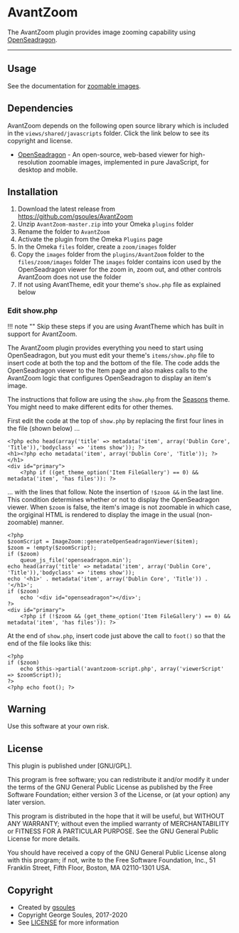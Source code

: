 # AvantZoom

The AvantZoom plugin provides image zooming capability using [OpenSeadragon](https://openseadragon.github.io/).

---

## Usage

See the documentation for [zoomable images](../../administrator/zoomable-images.md).

## Dependencies
AvantZoom depends on the following open source library which is included in the `views/shared/javascripts` folder.
Click the link below to see its copyright and license.

* [OpenSeadragon](https://openseadragon.github.io/) - An open-source, web-based viewer for high-resolution zoomable
 images, implemented in pure JavaScript, for desktop and mobile. 

## Installation

1.  Download the latest release from <https://github.com/gsoules/AvantZoom>
1.  Unzip `AvantZoom-master.zip` into your Omeka `plugins` folder
1.  Rename the folder to `AvantZoom`
1.  Activate the plugin from the Omeka `Plugins` page
1.  In the Omeka `files` folder, create a `zoom/images` folder 
1.  Copy the `images` folder from the `plugins/AvantZoom` folder to the `files/zoom/images` folder
    The `images` folder contains icon used by the OpenSeadragon viewer for the zoom in, zoom out, and other controls
    AvantZoom does not use the folder
1. If not using AvantTheme, edit your theme's `show.php` file as explained below

### Edit show.php

!!! note ""
    Skip these steps if you are using AvantTheme which has built in support for AvantZoom.

The AvantZoom plugin provides everything you need to start using OpenSeadragon, but you must edit your theme's
`items/show.php` file to insert code at both the top and the bottom of the file. The code adds the OpenSeadragon viewer to the Item
page and also makes calls to the AvantZoom logic that configures OpenSeadragon to display an item's image.

The instructions that follow are using the `show.php` from the [Seasons](https://omeka.org/classic/themes/seasons/) theme.
You might need to make different edits for other themes.

First edit the code at the top of `show.php` by replacing the first four lines in the file (shown below) ...

```
<?php echo head(array('title' => metadata('item', array('Dublin Core', 'Title')),'bodyclass' => 'items show')); ?>
<h1><?php echo metadata('item', array('Dublin Core', 'Title')); ?></h1>
<div id="primary">
    <?php if ((get_theme_option('Item FileGallery') == 0) && metadata('item', 'has files')): ?>
```
... with the lines that follow. Note the insertion of `!$zoom &&` in the last line. This condition determines
whether or not to display the OpenSeadragon viewer. When `$zoom` is false, the item's image is not zoomable in which
case, the orgiginal HTML is rendered to display the image in the usual (non-zoomable) manner.
```
<?php
$zoomScript = ImageZoom::generateOpenSeadragonViewer($item);
$zoom = !empty($zoomScript);
if ($zoom)
    queue_js_file('openseadragon.min');
echo head(array('title' => metadata('item', array('Dublin Core', 'Title')),'bodyclass' => 'items show'));
echo '<h1>' . metadata('item', array('Dublin Core', 'Title')) . '</h1>';
if ($zoom)
    echo '<div id="openseadragon"></div>';
?>
<div id="primary">
    <?php if (!$zoom && (get_theme_option('Item FileGallery') == 0) && metadata('item', 'has files')): ?>
```
At the end of `show.php`, insert code just above the call to `foot()` so that the end of the file looks like this:
 
```
<?php
if ($zoom)
    echo $this->partial('avantzoom-script.php', array('viewerScript' => $zoomScript));
?>
<?php echo foot(); ?>
```


## Warning

Use this software at your own risk.

##  License

This plugin is published under [GNU/GPL].

This program is free software; you can redistribute it and/or modify it under
the terms of the GNU General Public License as published by the Free Software
Foundation; either version 3 of the License, or (at your option) any later
version.

This program is distributed in the hope that it will be useful, but WITHOUT
ANY WARRANTY; without even the implied warranty of MERCHANTABILITY or FITNESS
FOR A PARTICULAR PURPOSE. See the GNU General Public License for more
details.

You should have received a copy of the GNU General Public License along with
this program; if not, write to the Free Software Foundation, Inc.,
51 Franklin Street, Fifth Floor, Boston, MA 02110-1301 USA.

Copyright
---------

-   Created by [gsoules](https://github.com/gsoules)
-   Copyright George Soules, 2017-2020
-   See [LICENSE](https://github.com/gsoules/AvantZoom/blob/master/LICENSE) for more information

